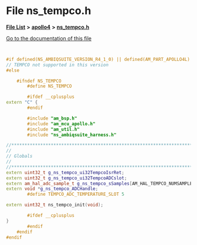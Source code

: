 

# File ns\_tempco.h

[**File List**](files.md) **>** [**apollo4**](dir_1c005e3bbb5b4e96ef4b5df2b5884295.md) **>** [**ns\_tempco.h**](ns__tempco_8h.md)

[Go to the documentation of this file](ns__tempco_8h.md)

```C++


#if defined(NS_AMBIQSUITE_VERSION_R4_1_0) || defined(AM_PART_APOLLO4L)
// TEMPCO not supported in this version
#else

    #ifndef NS_TEMPCO
        #define NS_TEMPCO

        #ifdef __cplusplus
extern "C" {
        #endif

        #include "am_bsp.h"
        #include "am_mcu_apollo.h"
        #include "am_util.h"
        #include "ns_ambiqsuite_harness.h"

//*****************************************************************************
//
// Globals
//
//*****************************************************************************
extern uint32_t g_ns_tempco_ui32TempcoIsrRet;
extern uint32_t g_ns_tempco_ui32TempcoADCslot;
extern am_hal_adc_sample_t g_ns_tempco_sSamples[AM_HAL_TEMPCO_NUMSAMPLES];
extern void *g_ns_tempco_ADCHandle;
        #define TEMPCO_ADC_TEMPERATURE_SLOT 5

extern uint32_t ns_tempco_init(void);

        #ifdef __cplusplus
}
        #endif
    #endif
#endif

```

